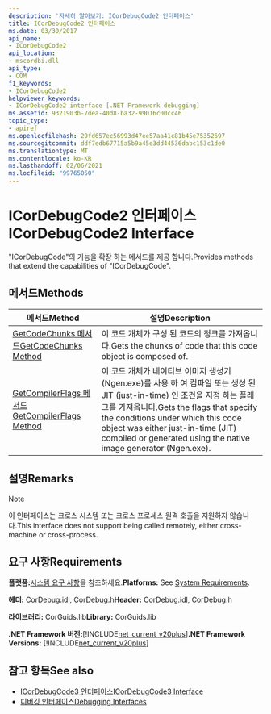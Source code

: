 ```yaml
---
description: '자세히 알아보기: ICorDebugCode2 인터페이스'
title: ICorDebugCode2 인터페이스
ms.date: 03/30/2017
api_name:
- ICorDebugCode2
api_location:
- mscordbi.dll
api_type:
- COM
f1_keywords:
- ICorDebugCode2
helpviewer_keywords:
- ICorDebugCode2 interface [.NET Framework debugging]
ms.assetid: 9321903b-7dea-40d8-ba32-99016c00cc46
topic_type:
- apiref
ms.openlocfilehash: 29fd657ec56993d47ee57aa41c81b45e75352697
ms.sourcegitcommit: ddf7edb67715a5b9a45e3dd44536dabc153c1de0
ms.translationtype: MT
ms.contentlocale: ko-KR
ms.lasthandoff: 02/06/2021
ms.locfileid: "99765050"
---
```

# <a name="icordebugcode2-interface"></a><span data-ttu-id="65891-103">ICorDebugCode2 인터페이스</span><span class="sxs-lookup"><span data-stu-id="65891-103">ICorDebugCode2 Interface</span></span>

<span data-ttu-id="65891-104">"ICorDebugCode"의 기능을 확장 하는 메서드를 제공 합니다.</span><span class="sxs-lookup"><span data-stu-id="65891-104">Provides methods that extend the capabilities of "ICorDebugCode".</span></span>  
  
## <a name="methods"></a><span data-ttu-id="65891-105">메서드</span><span class="sxs-lookup"><span data-stu-id="65891-105">Methods</span></span>  
  
|<span data-ttu-id="65891-106">메서드</span><span class="sxs-lookup"><span data-stu-id="65891-106">Method</span></span>|<span data-ttu-id="65891-107">설명</span><span class="sxs-lookup"><span data-stu-id="65891-107">Description</span></span>|  
|------------|-----------------|  
|[<span data-ttu-id="65891-108">GetCodeChunks 메서드</span><span class="sxs-lookup"><span data-stu-id="65891-108">GetCodeChunks Method</span></span>](icordebugcode2-getcodechunks-method.md)|<span data-ttu-id="65891-109">이 코드 개체가 구성 된 코드의 청크를 가져옵니다.</span><span class="sxs-lookup"><span data-stu-id="65891-109">Gets the chunks of code that this code object is composed of.</span></span>|  
|[<span data-ttu-id="65891-110">GetCompilerFlags 메서드</span><span class="sxs-lookup"><span data-stu-id="65891-110">GetCompilerFlags Method</span></span>](icordebugcode2-getcompilerflags-method.md)|<span data-ttu-id="65891-111">이 코드 개체가 네이티브 이미지 생성기 (Ngen.exe)를 사용 하 여 컴파일 또는 생성 된 JIT (just-in-time) 인 조건을 지정 하는 플래그를 가져옵니다.</span><span class="sxs-lookup"><span data-stu-id="65891-111">Gets the flags that specify the conditions under which this code object was either just-in-time (JIT) compiled or generated using the native image generator (Ngen.exe).</span></span>|  
  
## <a name="remarks"></a><span data-ttu-id="65891-112">설명</span><span class="sxs-lookup"><span data-stu-id="65891-112">Remarks</span></span>  
  
> [!NOTE]
> <span data-ttu-id="65891-113">이 인터페이스는 크로스 시스템 또는 크로스 프로세스 원격 호출을 지원하지 않습니다.</span><span class="sxs-lookup"><span data-stu-id="65891-113">This interface does not support being called remotely, either cross-machine or cross-process.</span></span>  
  
## <a name="requirements"></a><span data-ttu-id="65891-114">요구 사항</span><span class="sxs-lookup"><span data-stu-id="65891-114">Requirements</span></span>  

 <span data-ttu-id="65891-115">**플랫폼:**[시스템 요구 사항](../../get-started/system-requirements.md)을 참조하세요.</span><span class="sxs-lookup"><span data-stu-id="65891-115">**Platforms:** See [System Requirements](../../get-started/system-requirements.md).</span></span>  
  
 <span data-ttu-id="65891-116">**헤더:** CorDebug.idl, CorDebug.h</span><span class="sxs-lookup"><span data-stu-id="65891-116">**Header:** CorDebug.idl, CorDebug.h</span></span>  
  
 <span data-ttu-id="65891-117">**라이브러리:** CorGuids.lib</span><span class="sxs-lookup"><span data-stu-id="65891-117">**Library:** CorGuids.lib</span></span>  
  
 <span data-ttu-id="65891-118">**.NET Framework 버전:**[!INCLUDE[net_current_v20plus](../../../../includes/net-current-v20plus-md.md)]</span><span class="sxs-lookup"><span data-stu-id="65891-118">**.NET Framework Versions:** [!INCLUDE[net_current_v20plus](../../../../includes/net-current-v20plus-md.md)]</span></span>  
  
## <a name="see-also"></a><span data-ttu-id="65891-119">참고 항목</span><span class="sxs-lookup"><span data-stu-id="65891-119">See also</span></span>

- [<span data-ttu-id="65891-120">ICorDebugCode3 인터페이스</span><span class="sxs-lookup"><span data-stu-id="65891-120">ICorDebugCode3 Interface</span></span>](icordebugcode3-interface.md)
- [<span data-ttu-id="65891-121">디버깅 인터페이스</span><span class="sxs-lookup"><span data-stu-id="65891-121">Debugging Interfaces</span></span>](debugging-interfaces.md)
